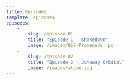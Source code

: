 ```yaml
---
title: Episodes
template: episodes
episodes:
    - 
        slug: /episode-01
        title: "Episode 1 - Shakedown"
        image: /images/DS9-Promenade.jpg
    - 
        slug: /episode-02
        title: "Episode 2 - Janeway Orbital"
        image: /images/algae.jpg
---
```

        

